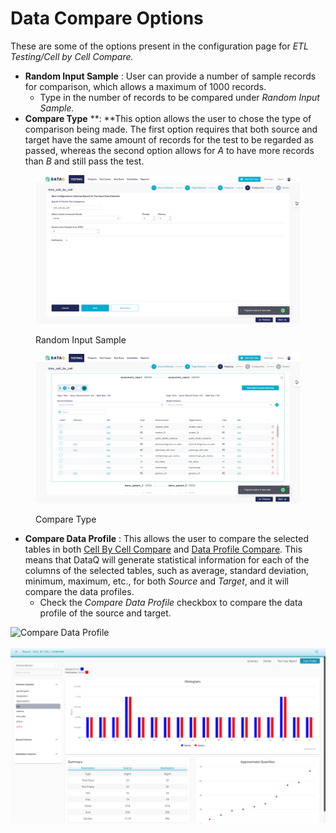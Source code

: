 # Data Compare Options

These are some of the options present in the configuration page for _ETL Testing/Cell by Cell Compare._

* **Random Input Sample** : User can provide a number of sample records for comparison, which allows a maximum of 1000 records.
  * Type in the number of records to be compared under _Random Input Sample._
* **Compare Type** \*\*: \*\*This option allows the user to chose the type of comparison being made. The first option requires that both source and target have the same amount of records for the test to be regarded as passed, whereas the second option allows for _A_ to have more records than _B_ and still pass the test.

<figure><img src="../../../../../.gitbook/assets/Screenshot (422).png" alt=""><figcaption><p>Random Input Sample</p></figcaption></figure>

<figure><img src="../../../../../.gitbook/assets/Screenshot (423).png" alt=""><figcaption><p>Compare Type</p></figcaption></figure>

* **Compare Data Profile** : This allows the user to compare the selected tables in both [Cell By Cell Compare](https://app.gitbook.com/@dataq/s/docs/\~/drafts/-MWNZNqGnn1zbZL4vVWr/flows/untitled-1/compare-cell-by-cell/cell-by-cell-compare) and [Data Profile Compare](https://app.gitbook.com/@dataq/s/docs/\~/drafts/-MWNZNqGnn1zbZL4vVWr/flows/untitled-1/compare-cell-by-cell/data-profile-compare). This means that DataQ will generate statistical information for each of the columns of the selected tables, such as average, standard deviation, minimum, maximum, etc., for both _Source_ and _Target_, and it will compare the data profiles.
  * Check the _Compare Data Profile_ checkbox to compare the data profile of the source and target.

![Compare Data Profile](../../../../../.gitbook/assets/cell\_dataprofile.png)

![Compare Data Profile Result](<../../../../../.gitbook/assets/image (8) (1).png>)
